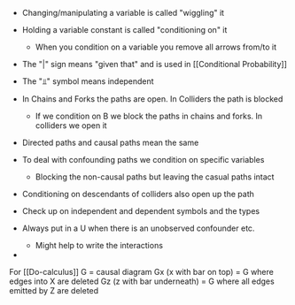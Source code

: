- Changing/manipulating a variable is called "wiggling" it
- Holding a variable constant is called "conditioning on" it
	- When you condition on a variable you remove all arrows from/to it
- The "|" sign means "given that" and is used in [[Conditional Probability]]
- The "⫫" symbol means independent
- In Chains and Forks the paths are open. In Colliders the path is blocked
	- If we condition on B we block the paths in chains and forks. In colliders we open it
- Directed paths and causal paths mean the same
- To deal with confounding paths we condition on specific variables
	- Blocking the non-causal paths but leaving the casual paths intact
- Conditioning on descendants of colliders also open up the path


- Check up on independent and dependent symbols and the types

- Always put in a U when there is an unobserved confounder etc.
	- Might help to write the interactions
- 

For [[Do-calculus]]
G = causal diagram
Gx (x with bar on top) = G where edges into X are deleted
Gz (z with bar underneath) = G where all edges emitted by Z are deleted

